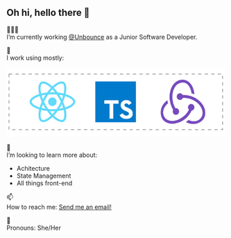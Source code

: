 ## Oh hi, hello there 👋

<p>👩🏻‍💻 </br> I’m currently working <a href="https://github.com/unbounce">@Unbounce</a> as a Junior Software Developer. </p>

<p>💽 </br> I work using mostly: </p>

<a href="#"><img src="https://github.com/brunagarcia/brunagarcia/blob/master/icons.svg" width="560px"/></a>

<p>🤔 </br> I’m looking to learn more about:</p>

- Achitecture
- State Management
- All things front-end

<p>📫 </br> How to reach me: <a href="mailto:garciabrunap@gmail.com">Send me an email!</a></p>

<p>🌈 </br> Pronouns: She/Her </p>
